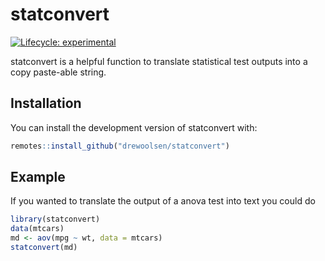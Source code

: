 
# statconvert

<!-- badges: start -->
[![Lifecycle: experimental](https://img.shields.io/badge/lifecycle-experimental-orange.svg)](https://lifecycle.r-lib.org/articles/stages.html#experimental)
<!-- badges: end -->

statconvert is a helpful function to translate statistical test outputs into a copy paste-able string. 

## Installation

You can install the development version of statconvert with:

``` r
remotes::install_github("drewoolsen/statconvert")
```

## Example

If you wanted to translate the output of a anova test into text you could do 
``` r
library(statconvert)
data(mtcars)
md <- aov(mpg ~ wt, data = mtcars)
statconvert(md)
```

